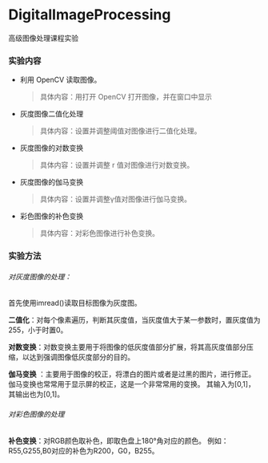 # DigitalImageProcessing
高级图像处理课程实验
### 实验内容
* 利用 OpenCV 读取图像。
    > 具体内容：用打开 OpenCV 打开图像，并在窗口中显示
* 灰度图像二值化处理
    > 具体内容：设置并调整阈值对图像进行二值化处理。
* 灰度图像的对数变换
    > 具体内容：设置并调整 r 值对图像进行对数变换。
* 灰度图像的伽马变换
    > 具体内容：设置并调整γ值对图像进行伽马变换。
* 彩色图像的补色变换
    > 具体内容：对彩色图像进行补色变换。

### 实验方法
######  对灰度图像的处理：
首先使用imread()读取目标图像为灰度图。    

**二值化**：对每个像素遍历，判断其灰度值，当灰度值大于某一参数时，置灰度值为255，小于时置0。  

**对数变换**：对数变换主要用于将图像的低灰度值部分扩展，将其高灰度值部分压缩，以达到强调图像低灰度部分的目的。  

**伽马变换** ：主要用于图像的校正，将漂白的图片或者是过黑的图片，进行修正。伽马变换也常常用于显示屏的校正，这是一个非常常用的变换。
其输入为[0,1]，其输出也为[0,1]。   

######  对彩色图像的处理
**补色变换**：对RGB颜色取补色，即取色盘上180°角对应的颜色。
例如：R55,G255,B0对应的补色为R200，G0，B255。
